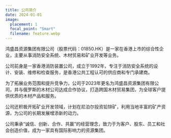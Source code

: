 ```yaml
---
title: 公司简介
date: 2024-01-01
image:
  placement: 1
  focal_point: "Smart"
  filename: feature.webp
---
```


鸿盛昌资源集团有限公司（股票代码：01850.HK）是一家在香港上市的综合性企业，主要从事消防安全系统、木材贸易和矿业开发等业务。

<!--more-->

公司前身是一家香港消防装置公司，成立于1992年，专注于消防安全系统的设计、安装、维修和检查服务，是香港公共工程认可的供应商和专门承建商。

为了拓展业务范围和提升竞争力，公司于2023年更名为鸿盛昌资源集团有限公司，并与俄罗斯的木材公司达成合作协议，打造跨国木材贸易集团，为全球客户提供优质的木材产品和服务。

公司还积极开拓矿业开发领域，计划在尼泊尔投资铅锌矿，利用当地丰富的矿产资源，为公司的长期发展增添新的动力。

公司秉承“诚信、创新、合作、共赢”的经营理念，致力于为客户、股东、员工和社会创造价值，成为一家具有国际影响力的资源集团。